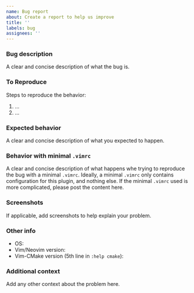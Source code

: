 ```yaml
---
name: Bug report
about: Create a report to help us improve
title: ''
labels: bug
assignees: ''
---
```


### Bug description
A clear and concise description of what the bug is.

### To Reproduce
Steps to reproduce the behavior:
1. ...
2. ...

### Expected behavior
A clear and concise description of what you expected to happen.

### Behavior with minimal `.vimrc`
A clear and concise description of what happens whe trying to reproduce the bug with a minimal `.vimrc`. Ideally, a minimal `.vimrc` only contains configuration for this plugin, and nothing else. If the minimal `.vimrc` used is more complicated, please post the content here.

### Screenshots
If applicable, add screenshots to help explain your problem.

### Other info
- OS:
- Vim/Neovim version:
- Vim-CMake version (5th line in `:help cmake`):

### Additional context
Add any other context about the problem here.
